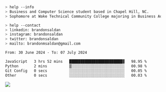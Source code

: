 ````bash
> help --info
> Business and Computer Science student based in Chapel Hill, NC.
> Sophomore at Wake Technical Community College majoring in Business Administration.
````

````bash
> help --contact
> linkedin: brandonsaldan
> instagram: brandonsaldan
> twitter: brandonsaldan
> mailto: brandonmsaldan@gmail.com
````

<!--START_SECTION:waka-->

```txt
From: 30 June 2024 - To: 07 July 2024

JavaScript   3 hrs 52 mins   ████████████████████████▓   98.95 %
Python       2 mins          ▒░░░░░░░░░░░░░░░░░░░░░░░░   00.98 %
Git Config   0 secs          ░░░░░░░░░░░░░░░░░░░░░░░░░   00.05 %
Other        0 secs          ░░░░░░░░░░░░░░░░░░░░░░░░░   00.03 %
```

<!--END_SECTION:waka-->

![](https://komarev.com/ghpvc/?username=brandonsaldan&color=6A8AFF)
